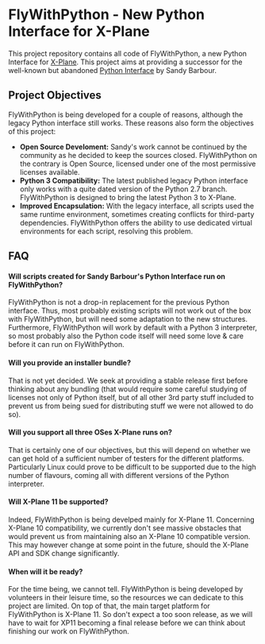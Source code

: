 # FlyWithPython - New Python Interface for X-Plane

This project repository contains all code of FlyWithPython, a new Python
Interface for [X-Plane](http://x-plane.com). This project aims at providing a
successor for the well-known but abandoned
[Python Interface](http://www.xpluginsdk.org/python_interface.htm) by Sandy
Barbour.


## Project Objectives

FlyWithPython is being developed for a couple of reasons, although the legacy
Python interface still works. These reasons also form the objectives of this
project:

* **Open Source Develoment:** Sandy's work cannot be continued by the community
  as he decided to keep the sources closed. FlyWithPython on the contrary is
  Open Source, licensed under one of the most permissive licenses available.
* **Python 3 Compatibility:** The latest published legacy Python interface only
  works with a quite dated version of the Python 2.7 branch. FlyWithPython is
  designed to bring the latest Python 3 to X-Plane.
* **Improved Encapsulation:** With the legacy interface, all scripts used the
  same runtime environment, sometimes creating conflicts for third-party
  dependencies. FlyWithPython offers the ability to use dedicated virtual
  environments for each script, resolving this problem.


## FAQ

#### Will scripts created for Sandy Barbour's Python Interface run on FlyWithPython?
FlyWithPython is not a drop-in replacement for the previous Python interface.
Thus, most probably existing scripts will not work out of the box with
FlyWithPython, but will need some adaptation to the new structures. Furthermore,
FlyWithPython will work by default with a Python 3 interpreter, so most probably
also the Python code itself will need some love & care before it can run on
FlyWithPython.

#### Will you provide an installer bundle?
That is not yet decided. We seek at providing a stable release first before
thinking about any bundling (that would require some careful studying of
licenses not only of Python itself, but of all other 3rd party stuff included to
prevent us from being sued for distributing stuff we were not allowed to do so).

#### Will you support all three OSes X-Plane runs on?
That is certainly one of our objectives, but this will depend on whether we can
get hold of a sufficient number of testers for the different platforms.
Particularly Linux could prove to be difficult to be supported due to the high
number of flavours, coming all with different versions of the Python
interpreter.

#### Will X-Plane 11 be supported?
Indeed, FlyWithPython is being develped mainly for X-Plane 11. Concerning
X-Plane 10 compatibility, we currently don't see massive obstacles that would
prevent us from maintaining also an X-Plane 10 compatible version. This may
however change at some point in the future, should the X-Plane API and SDK
change significantly.

#### When will it be ready?
For the time being, we cannot tell. FlyWithPython is being developed by
volunteers in their leisure time, so the resources we can dedicate to this
project are limited. On top of that, the main target platform for FlyWithPython
is X-Plane 11. So don't expect a too soon release, as we will have to wait for
XP11 becoming a final release before we can think about finishing our work on
FlyWithPython.
